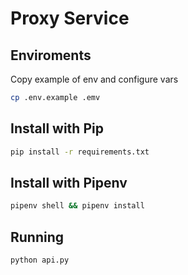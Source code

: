 # Proxy Service

## Enviroments
Copy example of env and configure vars


```sh
cp .env.example .emv
```

## Install with Pip
```sh
pip install -r requirements.txt
```

## Install with Pipenv
```sh
pipenv shell && pipenv install
```

## Running

```sh
python api.py
```

